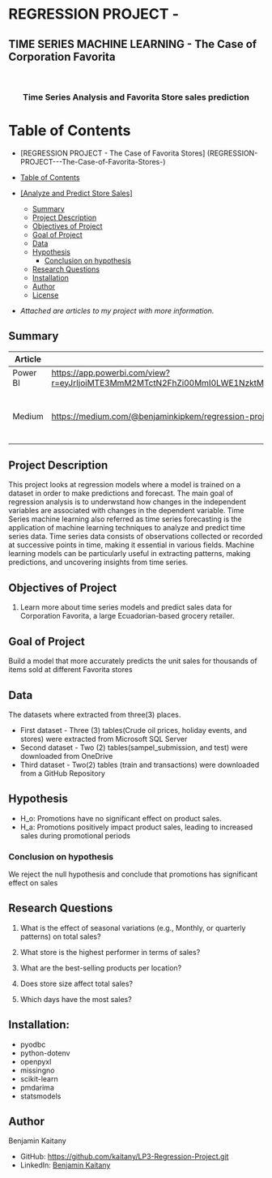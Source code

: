 # REGRESSION PROJECT - 
## TIME SERIES MACHINE LEARNING - The Case of Corporation Favorita

<a name="readme-top"></a>

<div align="center">
  <br/>

  <h3><b>Time Series Analysis and Favorita Store sales prediction</b></h3>

</div>

#  Table of Contents

- [REGRESSION PROJECT - The Case of Favorita Stores]
(REGRESSION-PROJECT---The-Case-of-Favorita-Stores-)
- [ Table of Contents](#-table-of-contents)
- [ \[Analyze and Predict Store Sales\] ](#-Analyze-and-Predict-Store-Sales-)
    - [Summary ](#summary-)
    - [ Project Description ](#-project-Description-)
    - [Objectives of Project](#-objective-of-Project-)
    - [Goal of Project](#-goal-of-Project-)
    - [ Data ](#-data-)
    - [ Hypothesis ](#-hypothesis-)
        - [ Conclusion on hypothesis](#-conclusion-on-hypothesis-)
    - [ Research Questions ](#-research-Questions-)
    - [ Installation ](#-installation-)
    - [ Author ](#-author-)
    - [ License ](#-license-)


-  *Attached are articles to my project with more information.*
## Summary
| Article     | Links      | Description |
|-----------|-------------|:-------------:|
|Power BI| https://app.powerbi.com/view?r=eyJrIjoiMTE3MmM2MTctN2FhZi00MmI0LWE1NzktMzRkY2M4YWJiY2ZjIiwidCI6IjQ0ODdiNTJmLWYxMTgtNDgzMC1iNDlkLTNjMjk4Y2I3MTA3NSJ9 |  [Interactive dashboard](/) |
|Medium   |https://medium.com/@benjaminkipkem/regression-project-predicting-store-sales-66acfbee6596 |  [ Best article to gain machine-learning insights                        ](/) |


## Project Description <a name="project-description"></a>
This project looks at regression models where a model is trained on a dataset in order to make predictions and forecast. The main goal of regression analysis is to underwstand how changes in the independent variables are associated with changes in the dependent variable. 
Time Series machine learning also referred as time series forecasting is the application of machine learning techniques to analyze and predict time series data. Time series data consists of observations collected or recorded at successive points in time, making it essential in various fields. Machine learning models can be particularly useful in extracting patterns, making predictions, and uncovering insights from time series.  

## Objectives of Project <a name="objectives-of-project"></a>
1. Learn more about time series models and predict sales data for Corporation Favorita, a large Ecuadorian-based grocery retailer. 

## Goal of Project <a name="goal-of-project"></a>
Build a model that more accurately predicts the unit sales for thousands of items sold at different Favorita stores

## Data <a name="data"></a>
The datasets where extracted from three(3) places. 

* First dataset - Three (3) tables(Crude oil prices, holiday events, and stores) were extracted from Microsoft SQL Server
* Second dataset - Two (2) tables(sampel_submission, and test) were downloaded from OneDrive
* Third dataset - Two(2) tables (train and transactions) were downloaded from a GitHub Repository

## Hypothesis <a name="hypothesis"></a>
* H_o: Promotions have no significant effect on product sales.
* H_a: Promotions positively impact product sales, leading to increased sales during promotional periods

### Conclusion on hypothesis <a name="conclusion-on-hypothesis"></a>
We reject the null hypothesis and conclude that promotions has significant effect on sales

## Research Questions <a name="research-questions"></a>
1. What is the effect of seasonal variations (e.g., Monthly, or quarterly patterns) on total sales?

2. What store is the highest performer in terms of sales?

3. What are the best-selling products per location?

4. Does store size affect total sales?

5. Which days have the most sales?

## Installation: <a name="installation:"></a>
* pyodbc  
* python-dotenv
* openpyxl
* missingno
* scikit-learn
* pmdarima
* statsmodels

## Author <a name="author"></a>

Benjamin Kaitany
- GitHub: https://github.com/kaitany/LP3-Regression-Project.git
- LinkedIn: [Benjamin Kaitany](https://www.linkedin.com/in/benjamin-kaitany-5017681b2/)

